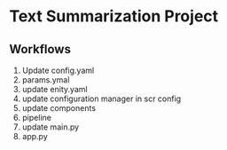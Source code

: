 # Text Summarization Project

## Workflows
1. Update config.yaml
2. params.ymal
3. update enity.yaml
4. update configuration manager in scr config
5. update components
6. pipeline
7. update main.py
8. app.py
